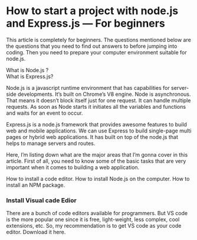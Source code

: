 # How to start a project with node.js and Express.js — For beginners

<p>This article is completely for beginners. The questions mentioned below are the questions that you need to find out answers to before jumping into coding. Then you need to prepare your computer environment suitable for node.js.
</p>

  <spna>What is Node.js ?</spna> 
  <br>
  <span>What is Express.js?</span>
<p>Node.js is a javascript runtime environment that has capabilities for server-side developments. It’s built on Chrome’s V8 engine. Node is asynchronous. That means it doesn’t block itself just for one request. It can handle multiple requests. As soon as Node starts it initiates all the variables and functions and waits for an event to occur.

Express.js is a node.js framework that provides awesome features to build web and mobile applications. We can use Express to build single-page multi pages or hybrid web applications. It has built on top of the node.js that helps to manage servers and routes.

Here, I’m listing down what are the major areas that I’m gonna cover in this article. First of all, you need to know some of the basic tasks that are very important when it comes to building a web application.

</p>
<span>How to install a code editor.</span>
<span>How to install Node.js on the computer.</span>
<span>How to install an NPM package.</span>

<h3>Install Visual cade Edior
</h3>
<p>There are a bunch of code editors available for programmers. But VS code is the more popular one since it is free, light-weight, less complex, cool extensions, etc. So, my recommendation is to get VS code as your code editor. Download it here.</p>








<p></p>
<p></p>
<p></p>
